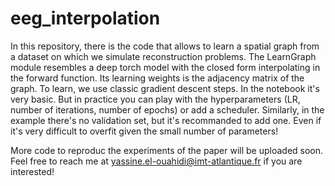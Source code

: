 # eeg_interpolation

In this repository, there is the code that allows to learn a spatial graph from a dataset on which we simulate reconstruction problems.
The LearnGraph module resembles a deep torch model with the closed form interpolating in the forward function. Its learning weights is the adjacency matrix of the graph.
To learn, we use classic gradient descent steps. 
In the notebook it's very basic. But in practice you can play with the hyperparameters (LR, number of iterations, number of epochs) or add a scheduler. 
Similarly, in the example there's no validation set, but it's recommanded to add one. Even if it's very difficult to overfit given the small number of parameters!

More code to reproduc the experiments of the paper will be uploaded soon. Feel free to reach me at yassine.el-ouahidi@imt-atlantique.fr if you are interested!
